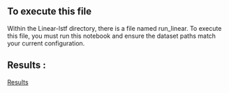 
##  To execute this file

 Within the Linear-lstf directory, there is a file named run_linear. To execute this file, you must run this notebook and ensure the dataset paths match your current configuration.

## Results :

[Results](https://drive.google.com/drive/folders/1tw9qS1wP87p9Th5UdfzjUITqDIkq4_j_?usp=drive_link)
